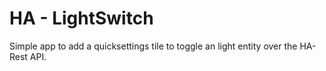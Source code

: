 # HA - LightSwitch
Simple app to add a quicksettings tile to toggle an light entity over the HA-Rest API.
